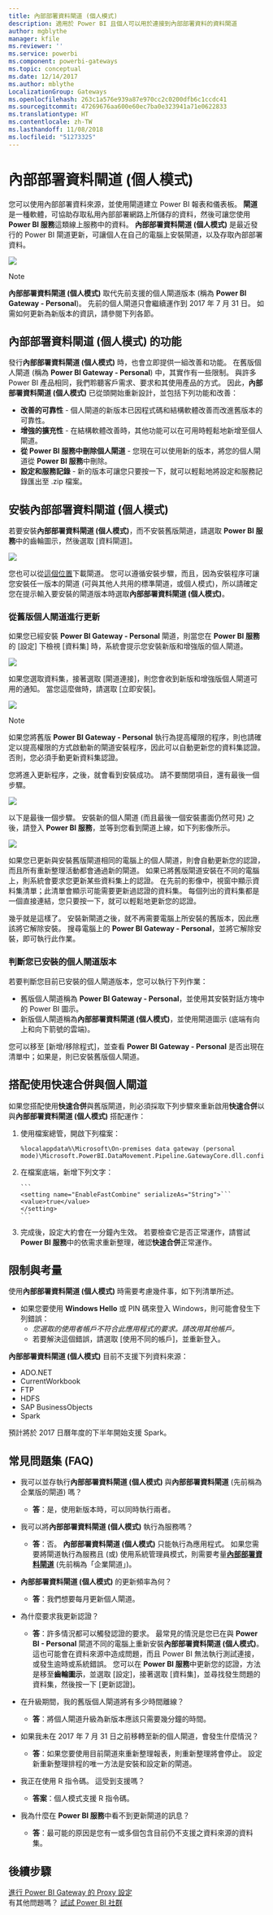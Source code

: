 ```yaml
---
title: 內部部署資料閘道 (個人模式)
description: 適用於 Power BI 且個人可以用於連接到內部部署資料的資料閘道
author: mgblythe
manager: kfile
ms.reviewer: ''
ms.service: powerbi
ms.component: powerbi-gateways
ms.topic: conceptual
ms.date: 12/14/2017
ms.author: mblythe
LocalizationGroup: Gateways
ms.openlocfilehash: 263c1a576e939a87e970cc2c0200dfb6c1ccdc41
ms.sourcegitcommit: 47269676aa600e60ec7ba0e323941a71e0622833
ms.translationtype: HT
ms.contentlocale: zh-TW
ms.lasthandoff: 11/08/2018
ms.locfileid: "51273325"
---
```

# <a name="on-premises-data-gateway-personal-mode"></a>內部部署資料閘道 (個人模式)
您可以使用內部部署資料來源，並使用閘道建立 Power BI 報表和儀表板。 **閘道**是一種軟體，可協助存取私用內部部署網路上所儲存的資料，然後可讓您使用 **Power BI 服務**這類線上服務中的資料。 **內部部署資料閘道 (個人模式)** 是最近發行的 Power BI 閘道更新，可讓個人在自己的電腦上安裝閘道，以及存取內部部署資料。

![](media/service-gateway-personal-mode/gateway-personal-mode_00.png)

> [!NOTE]
> **內部部署資料閘道 (個人模式)** 取代先前支援的個人閘道版本 (稱為 **Power BI Gateway - Personal**)。 先前的個人閘道只會繼續運作到 2017 年 7 月 31 日。 如需如何更新為新版本的資訊，請參閱下列各節。
> 
> 

## <a name="features-of-the-on-premises-data-gateway-personal-mode"></a>內部部署資料閘道 (個人模式) 的功能
發行**內部部署資料閘道 (個人模式)** 時，也會立即提供一組改善和功能。 在舊版個人閘道 (稱為 **Power BI Gateway - Personal**) 中，其實作有一些限制。 與許多 Power BI 產品相同，我們聆聽客戶需求、要求和其使用產品的方式。 因此，**內部部署資料閘道 (個人模式)** 已從頭開始重新設計，並包括下列功能和改善：

* **改善的可靠性** - 個人閘道的新版本已因程式碼和結構軟體改善而改進舊版本的可靠性。
* **增強的擴充性** - 在結構軟體改善時，其他功能可以在可用時輕鬆地新增至個人閘道。
* **從 Power BI 服務中刪除個人閘道** - 您現在可以使用新的版本，將您的個人閘道從 **Power BI 服務**中刪除。
* **設定和服務記錄** - 新的版本可讓您只要按一下，就可以輕鬆地將設定和服務記錄匯出至 .zip 檔案。

## <a name="installing-on-premises-data-gateway-personal-mode"></a>安裝內部部署資料閘道 (個人模式)
若要安裝**內部部署資料閘道 (個人模式)**，而不安裝舊版閘道，請選取 **Power BI 服務**中的齒輪圖示，然後選取 [資料閘道]。

![](media/service-gateway-personal-mode/gateway-personal-mode_02.png)

您也可以從[這個位置](https://go.microsoft.com/fwlink/?LinkId=820925&clcid=0x409)下載閘道。 您可以遵循安裝步驟，而且，因為安裝程序可讓您安裝任一版本的閘道 (可與其他人共用的標準閘道，或個人模式)，所以請確定您在提示輸入要安裝的閘道版本時選取**內部部署資料閘道 (個人模式)**。

### <a name="updating-from-the-previous-personal-gateway"></a>從舊版個人閘道進行更新
如果您已經安裝 **Power BI Gateway - Personal** 閘道，則當您在 **Power BI 服務**的 [設定] 下檢視 [資料集] 時，系統會提示您安裝新版和增強版的個人閘道。

![](media/service-gateway-personal-mode/gateway-personal-mode_03.png)

如果您選取資料集，接著選取 [閘道連接]，則您會收到新版和增強版個人閘道可用的通知。 當您這麼做時，請選取 [立即安裝]。

![](media/service-gateway-personal-mode/gateway-personal-mode_04.png)

> [!NOTE]
> 如果您將舊版 **Power BI Gateway - Personal** 執行為提高權限的程序，則也請確定以提高權限的方式啟動新的閘道安裝程序，因此可以自動更新您的資料集認證。 否則，您必須手動更新資料集認證。
> 
> 

您將進入更新程序，之後，就會看到安裝成功。 請不要關閉項目，還有最後一個步驟。

![](media/service-gateway-personal-mode/gateway-personal-mode_05.png)

以下是最後一個步驟。 安裝新的個人閘道 (而且最後一個安裝畫面仍然可見) 之後，請登入 **Power BI 服務**，並等到您看到閘道上線，如下列影像所示。

![](media/service-gateway-personal-mode/gateway-personal-mode_06.png)

如果您已更新與安裝舊版閘道相同的電腦上的個人閘道，則會自動更新您的認證，而且所有重新整理活動都會通過新的閘道。 如果已將舊版閘道安裝在不同的電腦上，則系統會要求您更新某些資料集上的認證。 在先前的影像中，視窗中顯示資料集清單；此清單會顯示可能需要更新過認證的資料集。 每個列出的資料集都是一個直接連結，您只要按一下，就可以輕鬆地更新您的認證。

幾乎就是這樣了。 安裝新閘道之後，就不再需要電腦上所安裝的舊版本，因此應該將它解除安裝。 搜尋電腦上的 **Power BI Gateway - Personal**，並將它解除安裝，即可執行此作業。

### <a name="determining-which-version-of-the-personal-gateway-you-have-installed"></a>判斷您已安裝的個人閘道版本
若要判斷您目前已安裝的個人閘道版本，您可以執行下列作業：

* 舊版個人閘道稱為 **Power BI Gateway - Personal**，並使用其安裝對話方塊中的 Power BI 圖示。
* 新版個人閘道稱為**內部部署資料閘道 (個人模式)**，並使用閘道圖示 (底端有向上和向下箭號的雲端)。

您可以移至 [新增/移除程式]，並查看 **Power BI Gateway - Personal** 是否出現在清單中；如果是，則已安裝舊版個人閘道。

## <a name="using-fast-combine-with-the-personal-gateway"></a>搭配使用快速合併與個人閘道
如果您搭配使用**快速合併**與舊版閘道，則必須採取下列步驟來重新啟用**快速合併**以與**內部部署資料閘道 (個人模式)** 搭配運作：

1. 使用檔案總管，開啟下列檔案：
   
   ```
   %localappdata%\Microsoft\On-premises data gateway (personal mode)\Microsoft.PowerBI.DataMovement.Pipeline.GatewayCore.dll.config
   ```
2. 在檔案底端，新增下列文字：
   
       ```
       <setting name="EnableFastCombine" serializeAs="String">```
       <value>true</value>
       </setting>
       ```
3. 完成後，設定大約會在一分鐘內生效。 若要檢查它是否正常運作，請嘗試 **Power BI 服務**中的依需求重新整理，確認**快速合併**正常運作。

## <a name="limitations-and-considerations"></a>限制與考量
使用**內部部署資料閘道 (個人模式)** 時需要考慮幾件事，如下列清單所述。

* 如果您要使用 **Windows Hello** 或 PIN 碼來登入 Windows，則可能會發生下列錯誤： 
  * *您選取的使用者帳戶不符合此應用程式的要求。請改用其他帳戶。*
  * 若要解決這個錯誤，請選取 [使用不同的帳戶]，並重新登入。 

**內部部署資料閘道 (個人模式)** 目前不支援下列資料來源：

* ADO.NET 
* CurrentWorkbook
* FTP
* HDFS
* SAP BusinessObjects         
* Spark

預計將於 2017 日曆年度的下半年開始支援 Spark。

## <a name="frequently-asked-questions-faq"></a>常見問題集 (FAQ)
* 我可以並存執行**內部部署資料閘道 (個人模式)** 與**內部部署資料閘道** (先前稱為企業版的閘道) 嗎？
  
  * **答**：是，使用新版本時，可以同時執行兩者。
* 我可以將**內部部署資料閘道 (個人模式)** 執行為服務嗎？
  
  * **答**：否。 **內部部署資料閘道 (個人模式)** 只能執行為應用程式。 如果您需要將閘道執行為服務且 (或) 使用系統管理員模式，則需要考量[**內部部署資料閘道**](service-gateway-onprem.md) (先前稱為「企業閘道」)。
* **內部部署資料閘道 (個人模式)** 的更新頻率為何？
  
  * **答**：我們想要每月更新個人閘道。
* 為什麼要求我更新認證？
  
  * **答**：許多情況都可以觸發認證的要求。 最常見的情況是您已在與 **Power BI - Personal** 閘道不同的電腦上重新安裝**內部部署資料閘道 (個人模式)**。 這也可能會在資料來源中造成問題，而且 Power BI 無法執行測試連接，或發生逾時或系統錯誤。 您可以在 **Power BI 服務**中更新您的認證，方法是移至**齒輪圖示**，並選取 [設定]，接著選取 [資料集]，並尋找發生問題的資料集，然後按一下 [更新認證]。
* 在升級期間，我的舊版個人閘道將有多少時間離線？
  
  * **答**：將個人閘道升級為新版本應該只需要幾分鐘的時間。 
* 如果我未在 2017 年 7 月 31 日之前移轉至新的個人閘道，會發生什麼情況？
  
  * **答**：如果您要使用目前閘道來重新整理報表，則重新整理將會停止。 設定新重新整理排程的唯一方法是安裝和設定新的閘道。
* 我正在使用 R 指令碼。 這受到支援嗎？
  
  * **答案**：個人模式支援 R 指令碼。
* 我為什麼在 **Power BI 服務**中看不到更新閘道的訊息？
  
  * **答**：最可能的原因是您有一或多個包含目前仍不支援之資料來源的資料集。

## <a name="next-steps"></a>後續步驟
[進行 Power BI Gateway 的 Proxy 設定](service-gateway-proxy.md)  
有其他問題嗎？ [試試 Power BI 社群](http://community.powerbi.com/)

